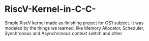 # RiscV-Kernel-in-C-C-
Simple RiscV kernel made as finishing project for OS1 subject. It was modeled by the things we learned, like Memory Allocator, Scheduler, Synchronous and Asynchronous context switch and other
